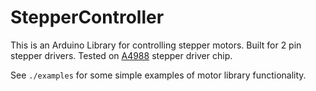 # StepperController
This is an Arduino Library for controlling stepper motors. Built for 2 pin stepper drivers. Tested on [A4988](https://www.pololu.com/product/1182) stepper driver chip.


See `./examples` for some simple examples of motor library functionality.